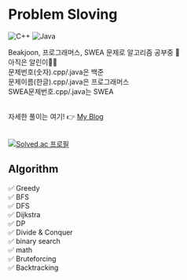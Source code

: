 # Problem Sloving
<img alt="C++" src="https://img.shields.io/badge/c++-%2300599C.svg?&style=for-the-badge&logo=c%2B%2B&ogoColor=white"/> <img alt="Java" src="https://img.shields.io/badge/java-%23ED8B00.svg?style=for-the-badge&logo=java&logoColor=white"/> 
<br/>

Beakjoon, 프로그래머스, SWEA 문제로 알고리즘 공부중 🤯   
아직은 알린이👶🏻  
문제번호(숫자).cpp/.java은 백준  
문제이름(한글).cpp/.java은 프로그래머스  
SWEA문제번호.cpp/.java는 SWEA  
<br/>

자세한 풀이는 여기! 👉 [My Blog](https://excited-hyun.tistory.com/category/코테%20-%20알고리즘/PS)
<br/> <br/>

[![Solved.ac
프로필](http://mazassumnida.wtf/api/generate_badge?boj=nahyun1234)](https://solved.ac/nahyun1234)
<br/>

## Algorithm

✅ Greedy   
✅ BFS   
✅ DFS   
✅ Dijkstra   
✅ DP   
✅ Divide & Conquer   
✅ binary search  
✅ math  
✅ Bruteforcing   
✅ Backtracking
